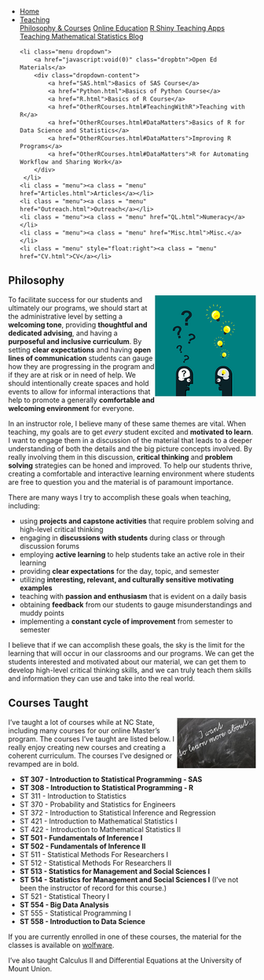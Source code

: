 
<head>
  <link rel="stylesheet" href="../css/styles.css">
</head>

<ul class = "menu">
    <li class = "menu"><a class = "menu" href="../index.html">Home</a></li>
    <li class="menu dropdown">
        <a href="javascript:void(0)" class="dropbtn">Teaching</a>
        <div class="dropdown-content">
            <a href="PhilosophyCourses.html">Philosophy & Courses</a>
            <a href="Online.html">Online Education</a>
            <a href="ShinyApps.html">R Shiny Teaching Apps</a>
            <a href="MathStat.html">Teaching Mathematical Statistics Blog</a>
        </div>
     </li>
    
    <li class="menu dropdown">
        <a href="javascript:void(0)" class="dropbtn">Open Ed Materials</a>
        <div class="dropdown-content">
            <a href="SAS.html">Basics of SAS Course</a>
            <a href="Python.html">Basics of Python Course</a>
            <a href="R.html">Basics of R Course</a>
            <a href="OtherRCourses.html#TeachingWithR">Teaching with R</a>
            <a href="OtherRCourses.html#DataMatters">Basics of R for Data Science and Statistics</a>
            <a href="OtherRCourses.html#DataMatters">Improving R Programs</a>
            <a href="OtherRCourses.html#DataMatters">R for Automating Workflow and Sharing Work</a>
        </div>
     </li>
    <li class = "menu"><a class = "menu" href="Articles.html">Articles</a></li>
    <li class = "menu"><a class = "menu" href="Outreach.html">Outreach</a></li>
    <li class = "menu"><a class = "menu" href="QL.html">Numeracy</a></li>
    <li class = "menu"><a class = "menu" href="Misc.html">Misc.</a></li>
    <li class = "menu" style="float:right"><a class = "menu" href="CV.html">CV</a></li>
</ul>

<br style = "display: block; content: ''; margin-top: 10; ">

## Philosophy

<div style="float: right;">

<img src = "../images/question.png" alt = "Courtesy: pixabay">

</div>

To facilitate success for our students and ultimately our programs, we
should start at the administrative level by setting a **welcoming
tone**, providing **thoughtful and dedicated advising**, and having a
**purposeful and inclusive curriculum**. By setting **clear
expectations** and having **open lines of communication** students can
gauge how they are progressing in the program and if they are at risk or
in need of help. We should intentionally create spaces and hold events
to allow for informal interactions that help to promote a generally
**comfortable and welcoming environment** for everyone.

In an instructor role, I believe many of these same themes are vital.
When teaching, my goals are to get *every* student excited and
**motivated to learn**. I want to engage them in a discussion of the
material that leads to a deeper understanding of both the details and
the big picture concepts involved. By really involving them in this
discussion, **critical thinking** and **problem solving** strategies can
be honed and improved. To help our students thrive, creating a
comfortable and interactive learning environment where students are free
to question you and the material is of paramount importance.

There are many ways I try to accomplish these goals when teaching,
including:

  - using **projects and capstone activities** that require problem
    solving and high-level critical thinking
  - engaging in **discussions with students** during class or through
    discussion forums  
  - employing **active learning** to help students take an active role
    in their learning
  - providing **clear expectations** for the day, topic, and semester
  - utilizing **interesting, relevant, and culturally sensitive
    motivating examples**
  - teaching with **passion and enthusiasm** that is evident on a daily
    basis
  - obtaining **feedback** from our students to gauge misunderstandings
    and muddy points
  - implementing a **constant cycle of improvement** from semester to
    semester

I believe that if we can accomplish these goals, the sky is the limit
for the learning that will occur in our classrooms and our programs. We
can get the students interested and motivated about our material, we can
get them to develop high-level critical thinking skills, and we can
truly teach them skills and information they can use and take into the
real world.

## Courses Taught

<div style="float: right;">

<img src = "../images/wanttolearn.jpg" alt = "Courtesy: pixabay">

</div>

I’ve taught a lot of courses while at NC State, including many courses
for our online Master’s program. The courses I’ve taught are listed
below. I really enjoy creating new courses and creating a coherent
curriculum. The courses I’ve designed or revamped are in bold.

  - **ST 307 - Introduction to Statistical Programming - SAS**
  - **ST 308 - Introduction to Statistical Programming - R**
  - ST 311 - Introduction to Statistics
  - ST 370 - Probability and Statistics for Engineers
  - ST 372 - Introduction to Statistical Inference and Regression
  - ST 421 - Introduction to Mathematical Statistics I
  - ST 422 - Introduction to Mathematical Statistics II
  - **ST 501 - Fundamentals of Inference I**
  - **ST 502 - Fundamentals of Inference II**
  - ST 511 - Statistical Methods For Researchers I
  - ST 512 - Statistical Methods For Researchers II
  - **ST 513 - Statistics for Management and Social Sciences I**
  - **ST 514 - Statistics for Management and Social Sciences I** (I’ve
    not been the instructor of record for this course.)
  - ST 521 - Statistical Theory I
  - **ST 554 - Big Data Analysis**
  - ST 555 - Statistical Programming I
  - **ST 558 - Introduction to Data Science**

If you are currently enrolled in one of these courses, the material for
the classes is available on [wolfware](wolfware.ncsu.edu).

I’ve also taught Calculus II and Differential Equations at the
University of Mount Union.
